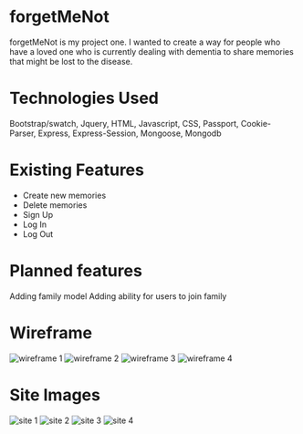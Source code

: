 # forgetMeNot

forgetMeNot is my project one.
I wanted to create a way for people who have a loved one who is currently dealing with dementia to share memories that might be lost to the disease.

# Technologies Used

Bootstrap/swatch, Jquery, HTML, Javascript, CSS, Passport, Cookie-Parser, Express, Express-Session, Mongoose, Mongodb

# Existing Features

* Create new memories
* Delete memories
* Sign Up
* Log In
* Log Out

# Planned features

Adding family model
Adding ability for users to join family

# Wireframe

![wireframe 1](http://imgur.com/NLDsABI.jpg)
![wireframe 2](http://imgur.com/N3znob8.jpg)
![wireframe 3](http://imgur.com/7GWevIT.jpg)
![wireframe 4](http://imgur.com/mQbo7Gk.jpg)

# Site Images

![site 1](http://imgur.com/Ep4R6j7.jpg)
![site 2](http://imgur.com/GS1ibkR.jpg)
![site 3](http://imgur.com/LRZMNSf.jpg)
![site 4](http://imgur.com/TzyHTWf.jpg)
